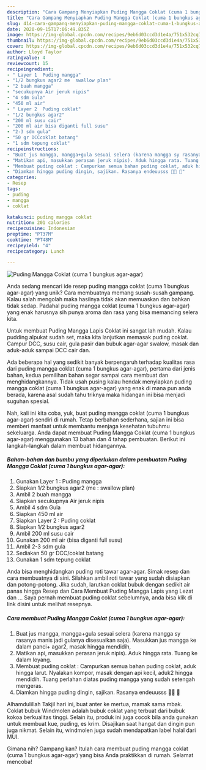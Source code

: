 ```yaml
---
description: "Cara Gampang Menyiapkan Puding Mangga Coklat (cuma 1 bungkus agar-agar) yang Sempurna"
title: "Cara Gampang Menyiapkan Puding Mangga Coklat (cuma 1 bungkus agar-agar) yang Sempurna"
slug: 414-cara-gampang-menyiapkan-puding-mangga-coklat-cuma-1-bungkus-agar-agar-yang-sempurna
date: 2020-09-15T17:06:49.835Z
image: https://img-global.cpcdn.com/recipes/9eb6d03ccd3d1e4a/751x532cq70/puding-mangga-coklat-cuma-1-bungkus-agar-agar-foto-resep-utama.jpg
thumbnail: https://img-global.cpcdn.com/recipes/9eb6d03ccd3d1e4a/751x532cq70/puding-mangga-coklat-cuma-1-bungkus-agar-agar-foto-resep-utama.jpg
cover: https://img-global.cpcdn.com/recipes/9eb6d03ccd3d1e4a/751x532cq70/puding-mangga-coklat-cuma-1-bungkus-agar-agar-foto-resep-utama.jpg
author: Lloyd Taylor
ratingvalue: 4
reviewcount: 15
recipeingredient:
- " Layer 1  Puding mangga"
- "1/2 bungkus agar2 me  swallow plan"
- "2 buah mangga"
- "secukupnya Air jeruk nipis"
- "4 sdm Gula"
- "450 ml air"
- " Layer 2  Puding coklat"
- "1/2 bungkus agar2"
- "200 ml susu cair"
- "200 ml air bisa diganti full susu"
- "2-3 sdm gula"
- "50 gr DCCcoklat batang"
- "1 sdm tepung coklat"
recipeinstructions:
- "Buat jus mangga, mangga+gula sesuai selera (karena mangga sy rasanya manis jadi gulanya disesuaikan saja). Masukkan jus mangga ke dalam panci+ agar2, masak hingga mendidih,"
- "Matikan api, masukkan perasan jeruk nipis). Aduk hingga rata. Tuang ke dalam loyang."
- "Membuat puding coklat : Campurkan semua bahan puding coklat, aduk hingga larut. Nyalakan kompor, masak dengan api kecil, aduk2 hingga mendidih. Tuang perlahan diatas puding mangga yang sudah setengah mengeras."
- "Diamkan hingga puding dingin, sajikan. Rasanya endeuusss 👩‍🍳 🥰"
categories:
- Resep
tags:
- puding
- mangga
- coklat

katakunci: puding mangga coklat 
nutrition: 201 calories
recipecuisine: Indonesian
preptime: "PT37M"
cooktime: "PT48M"
recipeyield: "4"
recipecategory: Lunch

---
```



![Puding Mangga Coklat (cuma 1 bungkus agar-agar)](https://img-global.cpcdn.com/recipes/9eb6d03ccd3d1e4a/751x532cq70/puding-mangga-coklat-cuma-1-bungkus-agar-agar-foto-resep-utama.jpg)

Anda sedang mencari ide resep puding mangga coklat (cuma 1 bungkus agar-agar) yang unik? Cara membuatnya memang susah-susah gampang. Kalau salah mengolah maka hasilnya tidak akan memuaskan dan bahkan tidak sedap. Padahal puding mangga coklat (cuma 1 bungkus agar-agar) yang enak harusnya sih punya aroma dan rasa yang bisa memancing selera kita.

Untuk membuat Puding Mangga Lapis Coklat ini sangat lah mudah. Kalau pudding alpukat sudah set, maka kita lanjutkan memasak puding coklat. Campur DCC, susu cair, gula pasir dan bubuk agar-agar swalow, masak dan aduk-aduk sampai DCC cair dan.

Ada beberapa hal yang sedikit banyak berpengaruh terhadap kualitas rasa dari puding mangga coklat (cuma 1 bungkus agar-agar), pertama dari jenis bahan, kedua pemilihan bahan segar sampai cara membuat dan menghidangkannya. Tidak usah pusing kalau hendak menyiapkan puding mangga coklat (cuma 1 bungkus agar-agar) yang enak di mana pun anda berada, karena asal sudah tahu triknya maka hidangan ini bisa menjadi suguhan spesial.


Nah, kali ini kita coba, yuk, buat puding mangga coklat (cuma 1 bungkus agar-agar) sendiri di rumah. Tetap berbahan sederhana, sajian ini bisa memberi manfaat untuk membantu menjaga kesehatan tubuhmu sekeluarga. Anda dapat membuat Puding Mangga Coklat (cuma 1 bungkus agar-agar) menggunakan 13 bahan dan 4 tahap pembuatan. Berikut ini langkah-langkah dalam membuat hidangannya.

<!--inarticleads1-->

##### Bahan-bahan dan bumbu yang diperlukan dalam pembuatan Puding Mangga Coklat (cuma 1 bungkus agar-agar):

1. Gunakan  Layer 1 : Puding mangga
1. Siapkan 1/2 bungkus agar2 (me : swallow plan)
1. Ambil 2 buah mangga
1. Siapkan secukupnya Air jeruk nipis
1. Ambil 4 sdm Gula
1. Siapkan 450 ml air
1. Siapkan  Layer 2 : Puding coklat
1. Siapkan 1/2 bungkus agar2
1. Ambil 200 ml susu cair
1. Gunakan 200 ml air (bisa diganti full susu)
1. Ambil 2-3 sdm gula
1. Sediakan 50 gr DCC/coklat batang
1. Gunakan 1 sdm tepung coklat


Anda bisa menghidangkan puding roti tawar agar-agar. Simak resep dan cara membuatnya di sini. Silahkan ambil roti tawar yang sudah disiapkan dan potong-potong. Jika sudah, larutkan coklat bubuk dengan sedikit air panas hingga Resep dan Cara Membuat Puding Mangga Lapis yang Lezat dan … Saya pernah membuat puding coklat sebelumnya, anda bisa klik di link disini untuk melihat resepnya. 

<!--inarticleads2-->

##### Cara membuat Puding Mangga Coklat (cuma 1 bungkus agar-agar):

1. Buat jus mangga, mangga+gula sesuai selera (karena mangga sy rasanya manis jadi gulanya disesuaikan saja). Masukkan jus mangga ke dalam panci+ agar2, masak hingga mendidih,
1. Matikan api, masukkan perasan jeruk nipis). Aduk hingga rata. Tuang ke dalam loyang.
1. Membuat puding coklat : Campurkan semua bahan puding coklat, aduk hingga larut. Nyalakan kompor, masak dengan api kecil, aduk2 hingga mendidih. Tuang perlahan diatas puding mangga yang sudah setengah mengeras.
1. Diamkan hingga puding dingin, sajikan. Rasanya endeuusss 👩‍🍳 🥰


Alhamdulillah Takjil hari ini, buat anter ke mertua, mamak sama mbak. Coklat bubuk Windmolen adalah bubuk coklat yang terbuat dari bubuk kokoa berkualitas tinggi. Selain itu, produk ini juga cocok bila anda gunakan untuk membuat kue, puding, es krim. Disajikan saat hangat dan dingin pun juga nikmat. Selain itu, windmolen juga sudah mendapatkan label halal dari MUI. 

Gimana nih? Gampang kan? Itulah cara membuat puding mangga coklat (cuma 1 bungkus agar-agar) yang bisa Anda praktikkan di rumah. Selamat mencoba!

